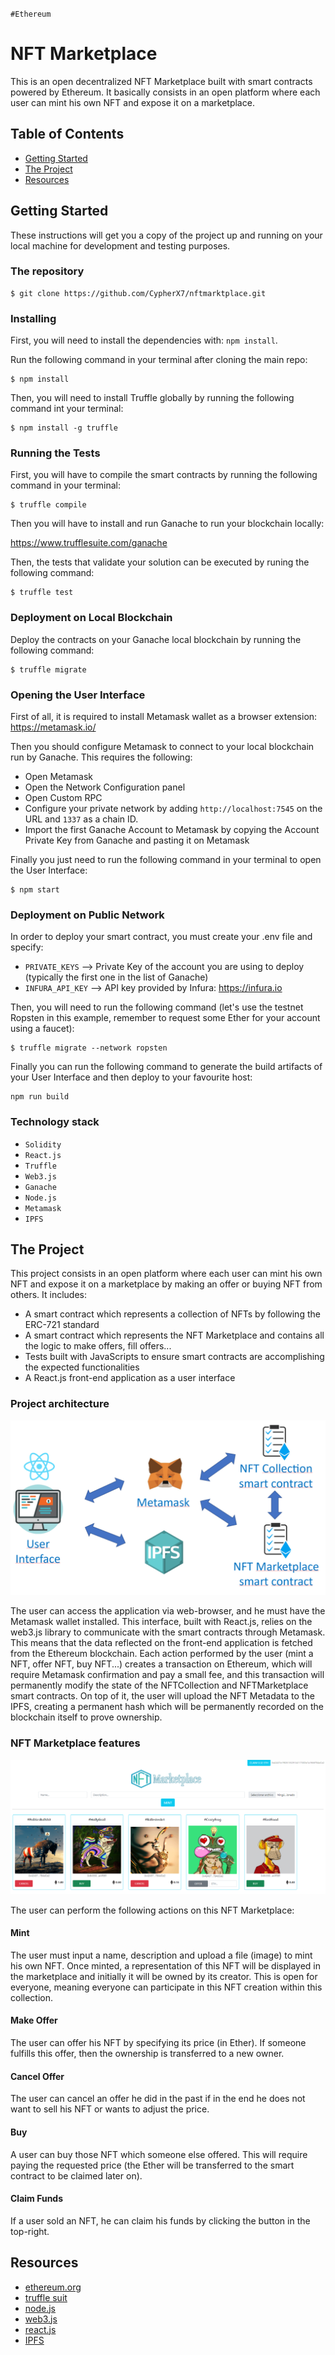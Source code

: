 `#Ethereum`

# NFT Marketplace

This is an open decentralized NFT Marketplace built with smart contracts powered by Ethereum. It basically consists in an open platform where each user can mint his own NFT and expose it on a marketplace.

## Table of Contents

- [Getting Started](#getting-started)
- [The Project](#the-project)
- [Resources](#resources)

## Getting Started

These instructions will get you a copy of the project up and running on your local machine for development and testing purposes.

### The repository

```
$ git clone https://github.com/CypherX7/nftmarktplace.git
```

### Installing

First, you will need to install the dependencies with: `npm install`.

Run the following command in your terminal after cloning the main repo:

```
$ npm install
```

Then, you will need to install Truffle globally by running the following command int your terminal:

```
$ npm install -g truffle
```

### Running the Tests

First, you will have to compile the smart contracts by running the following command in your terminal:

```
$ truffle compile
```

Then you will have to install and run Ganache to run your blockchain locally:

https://www.trufflesuite.com/ganache

Then, the tests that validate your solution can be executed by runing the following
command:

```
$ truffle test
```

### Deployment on Local Blockchain

Deploy the contracts on your Ganache local blockchain by running the following command:

```
$ truffle migrate
```

### Opening the User Interface

First of all, it is required to install Metamask wallet as a browser extension: https://metamask.io/

Then you should configure Metamask to connect to your local blockchain run by Ganache. This requires the following:
- Open Metamask
- Open the Network Configuration panel
- Open Custom RPC
- Configure your private network by adding `http://localhost:7545` on the URL and `1337` as a chain ID.
- Import the first Ganache Account to Metamask by copying the Account Private Key from Ganache and pasting it on Metamask

Finally you just need to run the following command in your terminal to open the User Interface:

```
$ npm start
```

### Deployment on Public Network

In order to deploy your smart contract, you must create your .env file and specify:

- `PRIVATE_KEYS` --> Private Key of the account you are using to deploy (typically the first one in the list of Ganache)
- `INFURA_API_KEY` --> API key provided by Infura: https://infura.io

Then, you will need to run the following command (let's use the testnet Ropsten in this example, remember to request some Ether for your account using a faucet):

```
$ truffle migrate --network ropsten
```

Finally you can run the following command to generate the build artifacts of your User Interface and then deploy to your favourite host:

```
npm run build
```


### Technology stack

- `Solidity`
- `React.js`
- `Truffle`
- `Web3.js`
- `Ganache`
- `Node.js`
- `Metamask`
- `IPFS`

## The Project

This project consists in an open platform where each user can mint his own NFT and expose it on a marketplace by making an offer or buying NFT from others. It includes:

- A smart contract which represents a collection of NFTs by following the ERC-721 standard
- A smart contract which represents the NFT Marketplace and contains all the logic to make offers, fill offers...
- Tests built with JavaScripts to ensure smart contracts are accomplishing the expected functionalities
- A React.js front-end application as a user interface

### Project architecture

<img src="./img/architecture.PNG" alt="architecture">

The user can access the application via web-browser, and he must have the Metamask wallet installed. This interface, built with React.js, relies on the web3.js library to communicate with the smart contracts through Metamask. This means that the data reflected on the front-end application is fetched from the Ethereum blockchain. Each action performed by the user (mint a NFT, offer NFT, buy NFT...) creates a transaction on Ethereum, which will require Metamask confirmation and pay a small fee, and this transaction will permanently modify the state of the NFTCollection and NFTMarketplace smart contracts. On top of it, the user will upload the NFT Metadata to the IPFS, creating a permanent hash which will be permanently recorded on the blockchain itself to prove ownership.

### NFT Marketplace features

<img src="./img/layout.PNG" alt="layout">

The user can perform the following actions on this NFT Marketplace:

#### Mint

The user must input a name, description and upload a file (image) to mint his own NFT. Once minted, a representation of this NFT will be displayed in the marketplace and initially it will be owned by its creator. This is open for everyone, meaning everyone can participate in this NFT creation within this collection. 

#### Make Offer

The user can offer his NFT by specifying its price (in Ether). If someone fulfills this offer, then the ownership is transferred to a new owner. 

#### Cancel Offer

The user can cancel an offer he did in the past if in the end he does not want to sell his NFT or wants to adjust the price.

#### Buy

A user can buy those NFT which someone else offered. This will require paying the requested price (the Ether will be transferred to the smart contract to be claimed later on).

#### Claim Funds

If a user sold an NFT, he can claim his funds by clicking the button in the top-right.

## Resources

- [ethereum.org](https://ethereum.org/)
- [truffle suit](https://www.trufflesuite.com/)
- [node.js](https://nodejs.org/)
- [web3.js](https://web3js.readthedocs.io/)
- [react.js](https://reactjs.org/)
- [IPFS](https://ipfs.io/)
